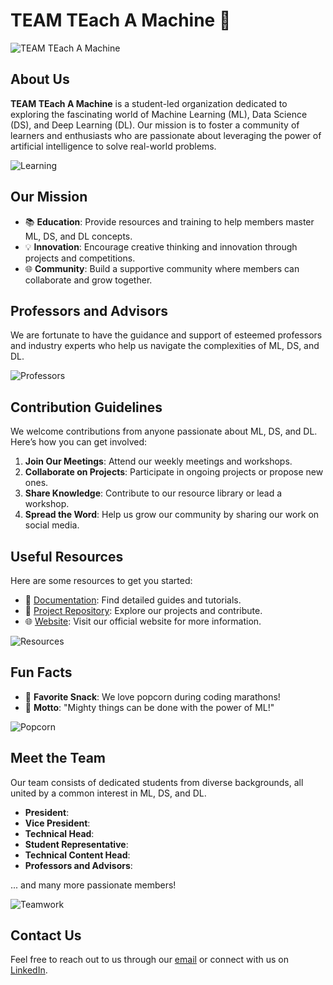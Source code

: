 # TEAM TEach A Machine 👋

![TEAM TEach A Machine](https://media.giphy.com/media/26tn33aiTi1jkl6H6/giphy.gif)

## About Us
**TEAM TEach A Machine** is a student-led organization dedicated to exploring the fascinating world of Machine Learning (ML), Data Science (DS), and Deep Learning (DL). Our mission is to foster a community of learners and enthusiasts who are passionate about leveraging the power of artificial intelligence to solve real-world problems.

![Learning](https://media.giphy.com/media/LmNwrBhejkK9EFP504/giphy.gif)

## Our Mission
- 📚 **Education**: Provide resources and training to help members master ML, DS, and DL concepts.
- 💡 **Innovation**: Encourage creative thinking and innovation through projects and competitions.
- 🌐 **Community**: Build a supportive community where members can collaborate and grow together.

## Professors and Advisors
We are fortunate to have the guidance and support of esteemed professors and industry experts who help us navigate the complexities of ML, DS, and DL.

![Professors](https://media.giphy.com/media/3o7aCV4yEBEalTqBCU/giphy.gif)

## Contribution Guidelines
We welcome contributions from anyone passionate about ML, DS, and DL. Here’s how you can get involved:
1. **Join Our Meetings**: Attend our weekly meetings and workshops.
2. **Collaborate on Projects**: Participate in ongoing projects or propose new ones.
3. **Share Knowledge**: Contribute to our resource library or lead a workshop.
4. **Spread the Word**: Help us grow our community by sharing our work on social media.

## Useful Resources
Here are some resources to get you started:
- 📄 [Documentation](#): Find detailed guides and tutorials.
- 📂 [Project Repository](#): Explore our projects and contribute.
- 🌐 [Website](#): Visit our official website for more information.

![Resources](https://media.giphy.com/media/l0HlymJ53kd8wciFO/giphy.gif)

## Fun Facts
- 🍿 **Favorite Snack**: We love popcorn during coding marathons!
- 🌟 **Motto**: "Mighty things can be done with the power of ML!"

![Popcorn](https://media.giphy.com/media/3o6Zt8zdgI2lIVk32k/giphy.gif)

## Meet the Team
Our team consists of dedicated students from diverse backgrounds, all united by a common interest in ML, DS, and DL. 

- **President**: 
- **Vice President**: 
- **Technical Head**: 
- **Student Representative**: 
- **Technical Content Head**:
- **Professors and Advisors**: 

... and many more passionate members!

![Teamwork](https://media.giphy.com/media/l0MYt5jPR6QX5pnqM/giphy.gif)

## Contact Us
Feel free to reach out to us through our [email](mailto:teamteachamachine@gmail.com) or connect with us on [LinkedIn](https://www.linkedin.com/company/teach-a-machine).
